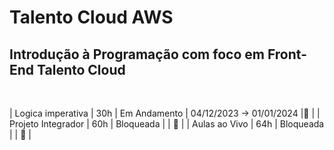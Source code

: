 # Talento Cloud AWS

## Introdução à Programação com foco em Front-End   Talento Cloud     
<BR>

| Logica imperativa | 30h | Em Andamento | 04/12/2023 → 01/01/2024 |📁 |
| Projeto Integrador | 60h | Bloqueada |  | 📁 |
| Aulas ao Vivo | 64h | Bloqueada |  | 📁 |
